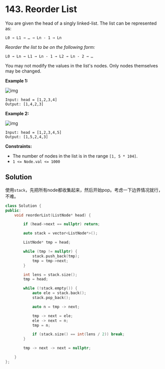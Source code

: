 # 143. Reorder List

You are given the head of a singly linked-list. The list can be represented as:

```
L0 → L1 → … → Ln - 1 → Ln
```

*Reorder the list to be on the following form:*

```
L0 → Ln → L1 → Ln - 1 → L2 → Ln - 2 → …
```

You may not modify the values in the list's nodes. Only nodes themselves may be changed.

 

**Example 1:**

![img](https://assets.leetcode.com/uploads/2021/03/04/reorder1linked-list.jpg)

```
Input: head = [1,2,3,4]
Output: [1,4,2,3]
```

**Example 2:**

![img](https://assets.leetcode.com/uploads/2021/03/09/reorder2-linked-list.jpg)

```
Input: head = [1,2,3,4,5]
Output: [1,5,2,4,3]
```

 

**Constraints:**

- The number of nodes in the list is in the range `[1, 5 * 104]`.
- `1 <= Node.val <= 1000`

## Solution

使用`stack`，先把所有node都收集起来，然后开始pop。考虑一下边界情况就行，不难。

```c++
class Solution {
public:
    void reorderList(ListNode* head) {

        if (head->next == nullptr) return;

        auto stack = vector<ListNode*>();

        ListNode* tmp = head;

        while (tmp != nullptr) {
            stack.push_back(tmp);
            tmp = tmp->next;
        }

        int lens = stack.size();
        tmp = head;

        while (!stack.empty()) {
            auto ele = stack.back();
            stack.pop_back();

            auto n = tmp -> next;

            tmp -> next = ele;
            ele -> next = n;
            tmp = n;

            if (stack.size() == int(lens / 2)) break;
        }

        tmp -> next -> next = nullptr;

    }
};
```

